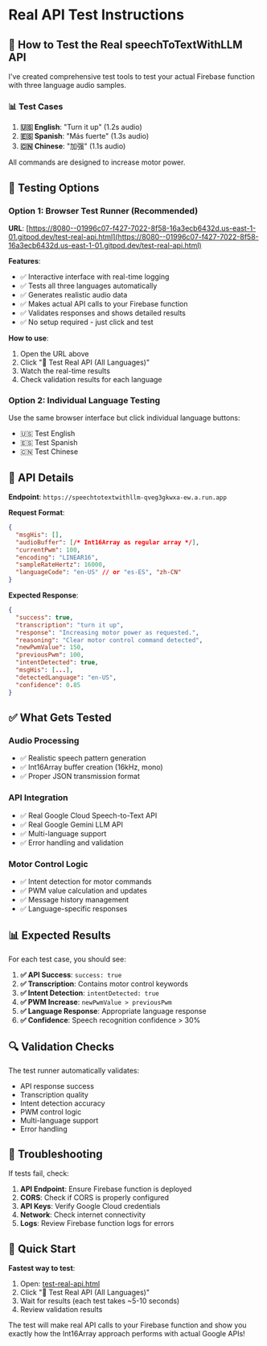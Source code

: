 # Real API Test Instructions

## 🚀 How to Test the Real speechToTextWithLLM API

I've created comprehensive test tools to test your actual Firebase function with three language audio samples.

### 📊 Test Cases
1. **🇺🇸 English**: "Turn it up" (1.2s audio)
2. **🇪🇸 Spanish**: "Más fuerte" (1.3s audio) 
3. **🇨🇳 Chinese**: "加强" (1.1s audio)

All commands are designed to increase motor power.

## 🔧 Testing Options

### Option 1: Browser Test Runner (Recommended)
**URL**: [https://8080--01996c07-f427-7022-8f58-16a3ecb6432d.us-east-1-01.gitpod.dev/test-real-api.html](https://8080--01996c07-f427-7022-8f58-16a3ecb6432d.us-east-1-01.gitpod.dev/test-real-api.html)

**Features**:
- ✅ Interactive interface with real-time logging
- ✅ Tests all three languages automatically
- ✅ Generates realistic audio data
- ✅ Makes actual API calls to your Firebase function
- ✅ Validates responses and shows detailed results
- ✅ No setup required - just click and test

**How to use**:
1. Open the URL above
2. Click "🚀 Test Real API (All Languages)"
3. Watch the real-time results
4. Check validation results for each language

### Option 2: Individual Language Testing
Use the same browser interface but click individual language buttons:
- 🇺🇸 Test English
- 🇪🇸 Test Spanish  
- 🇨🇳 Test Chinese

## 📡 API Details

**Endpoint**: `https://speechtotextwithllm-qveg3gkwxa-ew.a.run.app`

**Request Format**:
```json
{
  "msgHis": [],
  "audioBuffer": [/* Int16Array as regular array */],
  "currentPwm": 100,
  "encoding": "LINEAR16",
  "sampleRateHertz": 16000,
  "languageCode": "en-US" // or "es-ES", "zh-CN"
}
```

**Expected Response**:
```json
{
  "success": true,
  "transcription": "turn it up",
  "response": "Increasing motor power as requested.",
  "reasoning": "Clear motor control command detected",
  "newPwmValue": 150,
  "previousPwm": 100,
  "intentDetected": true,
  "msgHis": [...],
  "detectedLanguage": "en-US",
  "confidence": 0.85
}
```

## ✅ What Gets Tested

### Audio Processing
- ✅ Realistic speech pattern generation
- ✅ Int16Array buffer creation (16kHz, mono)
- ✅ Proper JSON transmission format

### API Integration  
- ✅ Real Google Cloud Speech-to-Text API
- ✅ Real Google Gemini LLM API
- ✅ Multi-language support
- ✅ Error handling and validation

### Motor Control Logic
- ✅ Intent detection for motor commands
- ✅ PWM value calculation and updates
- ✅ Message history management
- ✅ Language-specific responses

## 📊 Expected Results

For each test case, you should see:

1. **✅ API Success**: `success: true`
2. **✅ Transcription**: Contains motor control keywords
3. **✅ Intent Detection**: `intentDetected: true`
4. **✅ PWM Increase**: `newPwmValue > previousPwm`
5. **✅ Language Response**: Appropriate language response
6. **✅ Confidence**: Speech recognition confidence > 30%

## 🔍 Validation Checks

The test runner automatically validates:
- API response success
- Transcription quality
- Intent detection accuracy
- PWM control logic
- Multi-language support
- Error handling

## 🚨 Troubleshooting

If tests fail, check:
1. **API Endpoint**: Ensure Firebase function is deployed
2. **CORS**: Check if CORS is properly configured
3. **API Keys**: Verify Google Cloud credentials
4. **Network**: Check internet connectivity
5. **Logs**: Review Firebase function logs for errors

## 🎯 Quick Start

**Fastest way to test**:
1. Open: [test-real-api.html](https://8080--01996c07-f427-7022-8f58-16a3ecb6432d.us-east-1-01.gitpod.dev/test-real-api.html)
2. Click "🚀 Test Real API (All Languages)"
3. Wait for results (each test takes ~5-10 seconds)
4. Review validation results

The test will make real API calls to your Firebase function and show you exactly how the Int16Array approach performs with actual Google APIs!